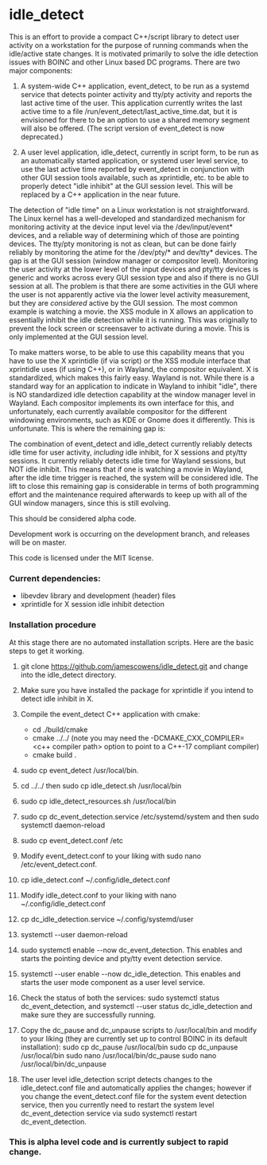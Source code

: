 # idle_detect

This is an effort to provide a compact C++/script library to detect user activity on a workstation for the purpose of running commands when the idle/active state changes. It is motivated primarily to solve the idle detection issues with BOINC and other Linux based DC programs. There are two major components:

1. A system-wide C++ application, event_detect, to be run as a systemd service that detects pointer activity and tty/pty activity and reports the last active time of the user. This application currently writes the last active time to a file /run/event_detect/last_active_time.dat, but it is envisioned for there to be an option to use a shared memory segment will also be offered. (The script version of event_detect is now deprecated.)

2. A user level application, idle_detect, currently in script form, to be run as an automatically started application, or systemd user level service, to use the last active time reported by event_detect in conjunction with other GUI session tools available, such as xprintidle, etc. to be able to properly detect "idle inhibit" at the GUI session level. This will be replaced by a C++ application in the near future.

The detection of "idle time" on a Linux workstation is not straightforward. The Linux kernel has a well-developed and standardized mechanism for monitoring activity at the device input level via the /dev/input/event* devices, and a reliable way of determining which of those are pointing devices. The tty/pty monitoring is not as clean, but can be done fairly reliably by monitoring the atime for the /dev/pty/\* and dev/tty* devices. The gap is at the GUI session (window manager or compositor level). Monitoring the user activity at the lower level of the input devices and pty/tty devices is generic and works across every GUI session type and also if there is no GUI session at all. The problem is that there are some activities in the GUI where the user is not apparently active via the lower level activity measurement, but they are *considered* active by the GUI session. The most common example is watching a movie. the XSS module in X allows an application to essentially inhibit the idle detection while it is running. This was originally to prevent the lock screen or screensaver to activate during a movie. This is only implemented at the GUI session level.

To make matters worse, to be able to use this capability means that you have to use the X xprintidle (if via script) or the XSS module interface that xprintidle uses (if using C++), or in Wayland, the compositor equivalent. X is standardized, which makes this fairly easy. Wayland is not. While there is a standard way for an application to indicate in Wayland to inhibit "idle", there is NO standardized idle detection capability at the window manager level in Wayland. Each compositor implements its own interface for this, and unfortunately, each currently available compositor for the different windowing environments, such as KDE or Gnome does it differently. This is unfortunate. This is where the remaining gap is:

The combination of event_detect and idle_detect currently reliably detects idle time for user activity, *including* idle inhibit, for X sessions and pty/tty sessions. It currently reliably detects idle time for Wayland sessions, but NOT idle inhibit. This means that if one is watching a movie in Wayland, after the idle time trigger is reached, the system will be considered idle. The lift to close this remaining gap is considerable in terms of both programming effort and the maintenance required afterwards to keep up with all of the GUI window managers, since this is still evolving.

This should be considered alpha code.

Development work is occurring on the development branch, and releases will be on master.

This code is licensed under the MIT license.

### Current dependencies:
 - libevdev library and development (header) files
 - xprintidle for X session idle inhibit detection

### Installation procedure

At this stage there are no automated installation scripts. Here are the basic steps to get it working.

1. git clone https://github.com/jamescowens/idle_detect.git and change into the idle_detect directory.

2. Make sure you have installed the package for xprintidle if you intend to detect idle inhibit in X.

3. Compile the event_detect C++ application with cmake:
    - cd ./build/cmake
    - cmake ../../ (note you may need the -DCMAKE_CXX_COMPILER=\<c++ compiler path\> option to point to a C++-17 compliant compiler)
    - cmake build .

4. sudo cp event_detect /usr/local/bin.

5. cd  ../../ then sudo cp idle_detect.sh /usr/local/bin

6. sudo cp idle_detect_resources.sh /usr/local/bin

7. sudo cp dc_event_detection.service /etc/systemd/system and then sudo systemctl daemon-reload

8. sudo cp event_detect.conf /etc

9. Modify event_detect.conf to your liking with sudo nano /etc/event_detect.conf.

10. cp idle_detect.conf ~/.config/idle_detect.conf

11. Modify idle_detect.conf to your liking with nano ~/.config/idle_detect.conf

12. cp dc_idle_detection.service ~/.config/systemd/user

13. systemctl --user daemon-reload

14. sudo systemctl enable --now dc_event_detection. This enables and starts the pointing device and pty/tty event detection service.

15. systemctl --user enable --now dc_idle_detection. This enables and starts the user mode component as a user level service.

16. Check the status of both the services: sudo systemctl status dc_event_detection, and systemctl --user status dc_idle_detection and make sure they are successfully running.

17. Copy the dc_pause and dc_unpause scripts to /usr/local/bin and modify to your liking (they are currently set up to control BOINC in its default installation):
sudo cp dc_pause /usr/local/bin
sudo cp dc_unpause /usr/local/bin
sudo nano /usr/local/bin/dc_pause
sudo nano /usr/local/bin/dc_unpause

18. The user level idle_detection script detects changes to the idle_detect.conf file and automatically applies the changes; however if you change the event_detect.conf file for the system event detection service, then you currently need to restart the system level dc_event_detection service via sudo systemctl restart dc_event_detection.

### This is alpha level code and is currently subject to rapid change.
